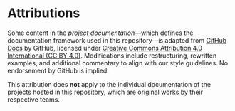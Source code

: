 # Attributions

Some content in the *project documentation*—which defines the documentation framework used in this repository—is adapted from [GitHub Docs](https://docs.github.com) by GitHub, licensed under [Creative Commons Attribution 4.0 International (CC BY 4.0)](https://creativecommons.org/licenses/by/4.0/).
Modifications include restructuring, rewritten examples, and additional commentary to align with our style guidelines. No endorsement by GitHub is implied.

This attribution does **not** apply to the individual documentation of the projects hosted in this repository, which are original works by their respective teams.

